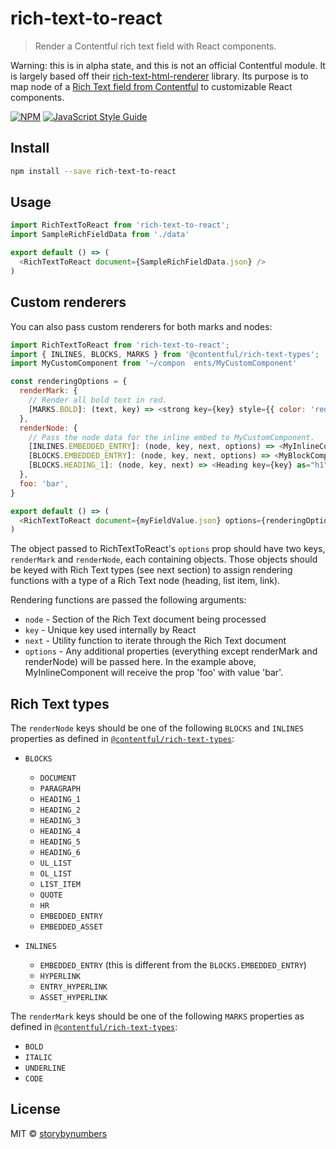 # rich-text-to-react

> Render a Contentful rich text field with React components.

Warning: this is in alpha state, and this is not an official Contentful module. It is largely based off their [rich-text-html-renderer](https://github.com/contentful/rich-text#readme) library. Its purpose is to map node of a [Rich Text field from Contentful](https://www.contentful.com/developers/docs/concepts/rich-text/) to customizable React components.

[![NPM](https://img.shields.io/npm/v/rich-text-to-react.svg)](https://www.npmjs.com/package/rich-text-to-react) [![JavaScript Style Guide](https://img.shields.io/badge/code_style-standard-brightgreen.svg)](https://standardjs.com)

## Install

```bash
npm install --save rich-text-to-react
```

## Usage

```javascript
import RichTextToReact from 'rich-text-to-react';
import SampleRichFieldData from './data'

export default () => (
  <RichTextToReact document={SampleRichFieldData.json} />
)
```

## Custom renderers

You can also pass custom renderers for both marks and nodes:

```javascript
import RichTextToReact from 'rich-text-to-react';
import { INLINES, BLOCKS, MARKS } from '@contentful/rich-text-types';
import MyCustomComponent from '~/compon  ents/MyCustomComponent'

const renderingOptions = {
  renderMark: {
    // Render all bold text in red.
    [MARKS.BOLD]: (text, key) => <strong key={key} style={{ color: 'red' }}>{text}</strong>
  },
  renderNode: {
    // Pass the node data for the inline embed to MyCustomComponent.
    [INLINES.EMBEDDED_ENTRY]: (node, key, next, options) => <MyInlineComponent key={key} node={node} {...options} />,
    [BLOCKS.EMBEDDED_ENTRY]: (node, key, next, options) => <MyBlockComponent key={key} node={node} {...options} />,
    [BLOCKS.HEADING_1]: (node, key, next) => <Heading key={key} as="h1">{next(node.content, key, next)}</Heading>,
  },
  foo: 'bar',
}

export default () => (
  <RichTextToReact document={myFieldValue.json} options={renderingOptions} />
)
```

The object passed to RichTextToReact's `options` prop should have two keys, `renderMark` and `renderNode`, each containing objects. Those objects
should be keyed with Rich Text types (see next section) to assign rendering functions with a type of a Rich Text node (heading, list item, link).

Rendering functions are passed the following arguments:

- `node` - Section of the Rich Text document being processed
- `key` - Unique key used internally by React
- `next` - Utility function to iterate through the Rich Text document
- `options` - Any additional properties (everything except renderMark and renderNode) will be passed here. In the example above, MyInlineComponent will receive the prop 'foo' with value 'bar'.


## Rich Text types

The `renderNode` keys should be one of the following `BLOCKS` and `INLINES` properties as defined in [`@contentful/rich-text-types`](https://www.npmjs.com/package/@contentful/rich-text-types):

- `BLOCKS`
  - `DOCUMENT`
  - `PARAGRAPH`
  - `HEADING_1`
  - `HEADING_2`
  - `HEADING_3`
  - `HEADING_4`
  - `HEADING_5`
  - `HEADING_6`
  - `UL_LIST`
  - `OL_LIST`
  - `LIST_ITEM`
  - `QUOTE`
  - `HR`
  - `EMBEDDED_ENTRY`
  - `EMBEDDED_ASSET`

- `INLINES`
  - `EMBEDDED_ENTRY` (this is different from the `BLOCKS.EMBEDDED_ENTRY`)
  - `HYPERLINK`
  - `ENTRY_HYPERLINK`
  - `ASSET_HYPERLINK`

The `renderMark` keys should be one of the following `MARKS` properties as defined in [`@contentful/rich-text-types`](https://www.npmjs.com/package/@contentful/rich-text-types):

- `BOLD`
- `ITALIC`
- `UNDERLINE`
- `CODE`


## License

MIT © [storybynumbers](https://github.com/storybynumbers)

